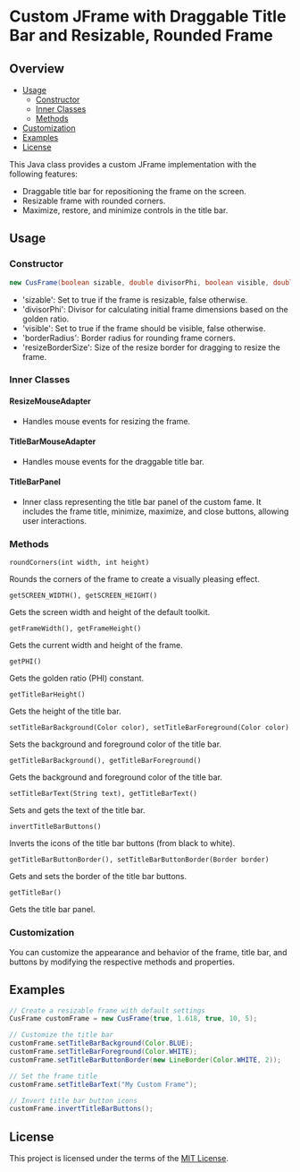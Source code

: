 # Custom JFrame with Draggable Title Bar and Resizable, Rounded Frame

## Overview
- [Usage](#Usage)
    - [Constructor](#constructor)
    - [Inner Classes](#inner-classes)
    - [Methods](#methods)
- [Customization](#customization)
- [Examples](#examples)
- [License](#license)

This Java class provides a custom JFrame implementation with the following features:
- Draggable title bar for repositioning the frame on the screen.
- Resizable frame with rounded corners.
- Maximize, restore, and minimize controls in the title bar.

## Usage

### Constructor

```java
new CusFrame(boolean sizable, double divisorPhi, boolean visible, double borderRadius, double resizeBorderSize)
```
- 'sizable': Set to true if the frame is resizable, false otherwise.
- 'divisorPhi': Divisor for calculating initial frame dimensions based on the golden ratio.
- 'visible': Set to true if the frame should be visible, false otherwise.
- 'borderRadius': Border radius for rounding frame corners.
- 'resizeBorderSize': Size of the resize border for dragging to resize the frame.

### Inner Classes
#### **ResizeMouseAdapter**
* Handles mouse events for resizing the frame.

#### **TitleBarMouseAdapter**
* Handles mouse events for the draggable title bar.

#### **TitleBarPanel**
* Inner class representing the title bar panel of the custom fame. It includes the frame title, minimize, maximize, and close buttons, allowing user interactions.

### Methods

`roundCorners(int width, int height)`

Rounds the corners of the frame to create a visually pleasing effect.

`getSCREEN_WIDTH(), getSCREEN_HEIGHT()`

Gets the screen width and height of the default toolkit.

`getFrameWidth(), getFrameHeight()`

Gets the current width and height of the frame.

`getPHI()`

Gets the golden ratio (PHI) constant.

`getTitleBarHeight()`

Gets the height of the title bar.

`setTitleBarBackground(Color color), setTitleBarForeground(Color color)`

Sets the background and foreground color of the title bar.

`getTitleBarBackground(), getTitleBarForeground()`

Gets the background and foreground color of the title bar.

`setTitleBarText(String text), getTitleBarText()`

Sets and gets the text of the title bar.

`invertTitleBarButtons()`

Inverts the icons of the title bar buttons (from black to white).

`getTitleBarButtonBorder(), setTitleBarButtonBorder(Border border)`

Gets and sets the border of the title bar buttons.

`getTitleBar()`

Gets the title bar panel.

### Customization
You can customize the appearance and behavior of the frame, title bar, and buttons by modifying the respective methods and properties.

## Examples
```java
// Create a resizable frame with default settings
CusFrame customFrame = new CusFrame(true, 1.618, true, 10, 5);

// Customize the title bar
customFrame.setTitleBarBackground(Color.BLUE);
customFrame.setTitleBarForeground(Color.WHITE);
customFrame.setTitleBarButtonBorder(new LineBorder(Color.WHITE, 2));

// Set the frame title
customFrame.setTitleBarText("My Custom Frame");

// Invert title bar button icons
customFrame.invertTitleBarButtons();

```

## License

This project is licensed under the terms of the [MIT License](LICENSE.md).
